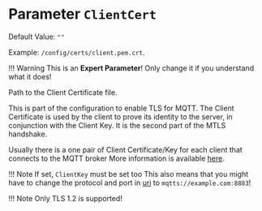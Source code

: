 # Parameter `ClientCert`
Default Value: `""`

Example: `/config/certs/client.pem.crt`.

!!! Warning
    This is an **Expert Parameter**! Only change it if you understand what it does!

Path to the Client Certificate file.

This is part of the configuration to enable TLS for MQTT.
The Client Certificate is used by the client to prove its identity to the server, in conjunction with the Client Key. 
It is the second part of the MTLS handshake.

Usually there is a one pair of Client Certificate/Key for each client that connects to the MQTT broker
More information is available [here](https://jomjol.github.io/AI-on-the-edge-device-docs/MQTT-API/#mqtt-tls).

!!! Note
    If set, `ClientKey` must be set too
    This also means that you might have to change the protocol and port in [uri](https://jomjol.github.io/AI-on-the-edge-device-docs/Parameters/#parameter-uri) to `mqtts://example.com:8883`!

!!! Note
    Only TLS 1.2 is supported!
